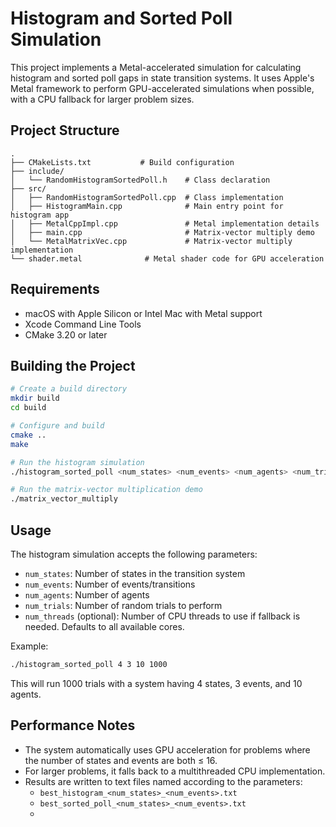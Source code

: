 # Histogram and Sorted Poll Simulation

This project implements a Metal-accelerated simulation for calculating histogram and sorted poll gaps in state transition systems. It uses Apple's Metal framework to perform GPU-accelerated simulations when possible, with a CPU fallback for larger problem sizes.

## Project Structure

```
.
├── CMakeLists.txt           # Build configuration
├── include/
│   └── RandomHistogramSortedPoll.h    # Class declaration
├── src/
│   ├── RandomHistogramSortedPoll.cpp  # Class implementation
│   ├── HistogramMain.cpp              # Main entry point for histogram app
│   ├── MetalCppImpl.cpp               # Metal implementation details
│   ├── main.cpp                       # Matrix-vector multiply demo
│   └── MetalMatrixVec.cpp             # Matrix-vector multiply implementation
└── shader.metal              # Metal shader code for GPU acceleration
```

## Requirements

- macOS with Apple Silicon or Intel Mac with Metal support
- Xcode Command Line Tools
- CMake 3.20 or later

## Building the Project

```bash
# Create a build directory
mkdir build
cd build

# Configure and build
cmake ..
make

# Run the histogram simulation
./histogram_sorted_poll <num_states> <num_events> <num_agents> <num_trials> [num_threads]

# Run the matrix-vector multiplication demo
./matrix_vector_multiply
```

## Usage

The histogram simulation accepts the following parameters:

- `num_states`: Number of states in the transition system
- `num_events`: Number of events/transitions
- `num_agents`: Number of agents
- `num_trials`: Number of random trials to perform
- `num_threads` (optional): Number of CPU threads to use if fallback is needed. Defaults to all available cores.

Example:

```bash
./histogram_sorted_poll 4 3 10 1000
```

This will run 1000 trials with a system having 4 states, 3 events, and 10 agents.

## Performance Notes

- The system automatically uses GPU acceleration for problems where the number of states and events are both ≤ 16.
- For larger problems, it falls back to a multithreaded CPU implementation.
- Results are written to text files named according to the parameters:
  - `best_histogram_<num_states>_<num_events>.txt`
  - `best_sorted_poll_<num_states>_<num_events>.txt`
  - 